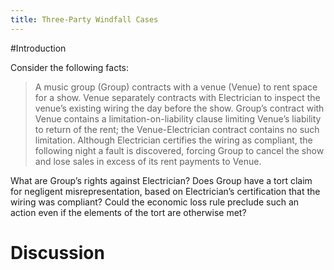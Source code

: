 ```yaml
---
title: Three-Party Windfall Cases
---
```


#Introduction 

Consider the following facts:

> A music group (Group) contracts with a venue (Venue) to rent space for a show. Venue separately contracts with Electrician to inspect the venue’s existing wiring the day before the show. Group’s contract with Venue contains a limitation-on-liability clause limiting Venue’s liability to return of the rent; the Venue-Electrician contract contains no such limitation. Although Electrician certifies the wiring as compliant, the following night a fault is discovered, forcing Group to cancel the show and lose sales in excess of its rent payments to Venue.

What are Group’s rights against Electrician? Does Group have a tort claim for negligent misrepresentation, based on Electrician’s certification that the wiring was compliant? Could the economic loss rule preclude such an action even if the elements of the tort are otherwise met?

# Discussion

